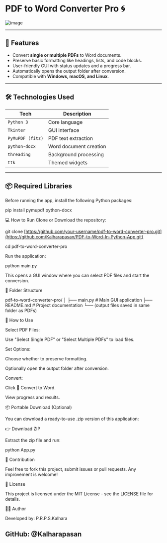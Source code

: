 # PDF to Word Converter Pro 🌀

![image](https://github.com/user-attachments/assets/29e36960-a5cc-405a-93f2-fd3e8d77ca2a)

---

## 🚀 Features

- Convert **single or multiple PDFs** to Word documents.
- Preserve basic formatting like headings, lists, and code blocks.
- User-friendly GUI with status updates and a progress bar.
- Automatically opens the output folder after conversion.
- Compatible with **Windows, macOS, and Linux**.

---

## 🛠 Technologies Used

| Tech | Description |
|------|-------------|
| `Python 3` | Core language |
| `Tkinter` | GUI interface |
| `PyMuPDF (fitz)` | PDF text extraction |
| `python-docx` | Word document creation |
| `threading` | Background processing |
| `ttk` | Themed widgets |

---

## 📦 Required Libraries

Before running the app, install the following Python packages:

pip install pymupdf python-docx

💻 How to Run
Clone or Download the repository:

git clone [https://github.com/your-username/pdf-to-word-converter-pro.git](https://github.com/Kalharapasan/PDF-to-Word-In-Python-App.git)

cd pdf-to-word-converter-pro

Run the application:

  python main.py
  
This opens a GUI window where you can select PDF files and start the conversion.

📁 Folder Structure

pdf-to-word-converter-pro/
│
├── main.py              # Main GUI application
├── README.md            # Project documentation
└── (output files saved in same folder as PDFs)

📎 How to Use

Select PDF Files:

Use "Select Single PDF" or "Select Multiple PDFs" to load files.

Set Options:

Choose whether to preserve formatting.

Optionally open the output folder after conversion.

Convert:

Click 🔄 Convert to Word.

View progress and results.

📦 Portable Download (Optional)

You can download a ready-to-use .zip version of this application:

👉 Download ZIP

Extract the zip file and run:

  python App.py

🤝 Contribution

Feel free to fork this project, submit issues or pull requests. Any improvement is welcome!

📝 License

This project is licensed under the MIT License - see the LICENSE file for details.

🧑‍💻 Author

Developed by: P.R.P.S.Kalhara

GitHub: @Kalharapasan
---



